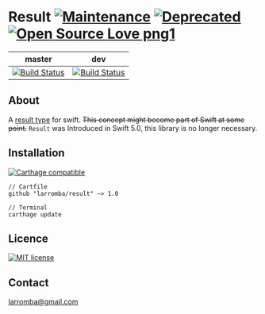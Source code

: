 # Result [![Maintenance](https://img.shields.io/badge/Maintained%3F-no-red.svg)](https://img.shields.io) [![Deprecated](https://img.shields.io/badge/Code-Deprecated-red.svg)](https://img.shields.io) [![Open Source Love png1](https://badges.frapsoft.com/os/v1/open-source.png?v=103)](https://github.com/ellerbrock/open-source-badges/)

| master  | dev |
| ------------- | ------------- |
| [![Build Status](https://travis-ci.com/larromba/result.svg?branch=master)](https://travis-ci.com/larromba/result) | [![Build Status](https://travis-ci.com/larromba/result.svg?branch=dev)](https://travis-ci.com/larromba/result) |

## About
A [result type](https://www.swiftbysundell.com/posts/the-power-of-result-types-in-swift) for swift. ~~This concept might become part of Swift at some point.~~ `Result` was Introduced in Swift 5.0, this library is no longer necessary.

## Installation

[![Carthage compatible](https://img.shields.io/badge/Carthage-compatible-4BC51D.svg?style=flat)](https://github.com/Carthage/Carthage)

```
// Cartfile
github "larromba/result" ~> 1.0
```

```
// Terminal
carthage update
```

## Licence
[![MIT license](https://img.shields.io/badge/License-MIT-blue.svg)](https://lbesson.mit-license.org/)

## Contact
larromba@gmail.com

